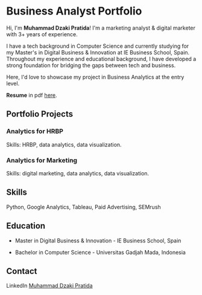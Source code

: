 # Business Analyst Portfolio

Hi, I'm **Muhammad Dzaki Pratida**! I'm a marketing analyst & digital marketer with 3+ years of experience. 

I have a tech background in Computer Science and currently studying for my Master's in Digital Business & Innovation at IE Business School, Spain. Throughout my experience and educational background, I have developed a strong foundation for bridging the gaps between tech and business.

Here, I'd love to showcase my project in Business Analytics at the entry level.

**Resume** in pdf [here](https://github.com/dzakipratida/business-analyst-portfolio/blob/main/CV%20Muhammad%20Dzaki%20Pratida.pdf).


## Portfolio Projects

### **Analytics for HRBP**

Skills: HRBP, data analytics, data visualization.


### **Analytics for Marketing**

Skills: digital marketing, data analytics, data visualization.


## Skills

Python, Google Analytics, Tableau, Paid Advertising, SEMrush


## Education

- Master in Digital Business & Innovation - IE Business School, Spain


- Bachelor in Computer Science - Universitas Gadjah Mada, Indonesia


## Contact

LinkedIn [Muhammad Dzaki Pratida](http://linkedin.com/in/muhammad-dzaki-pratida/)

